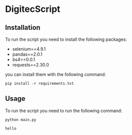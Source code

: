 # DigitecScript

## Installation
To run the script you need to install the following packages:
- selenium==4.9.1
- pandas==2.0.1
- bs4==0.0.1
- requests==2.30.0

you can install them with the following command:
```
pip install -r requirements.txt
```
## Usage
To run the script you need to run the following command:
```
python main.py

hello
```